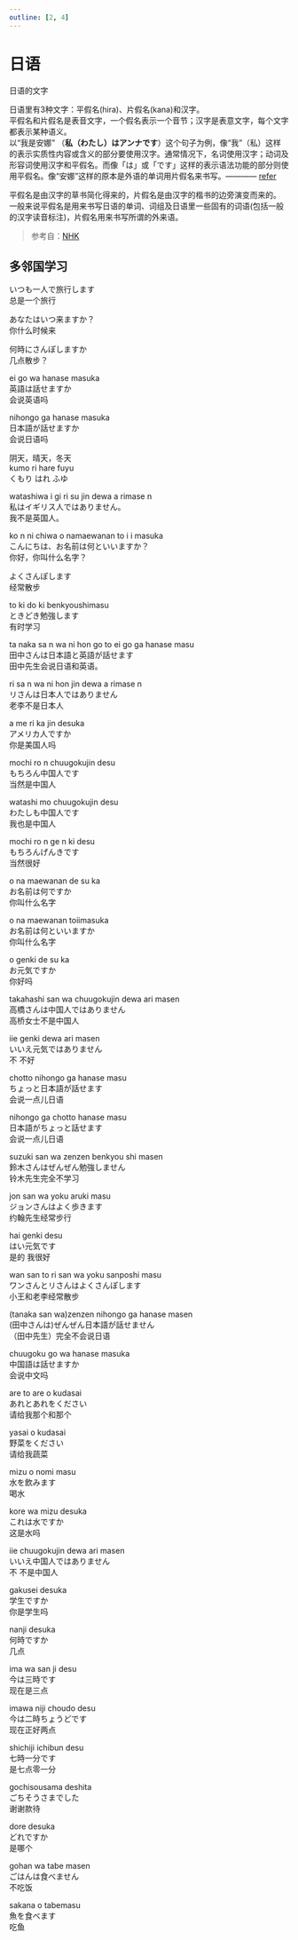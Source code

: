 ```yaml
---
outline: [2, 4]
---
```



# 日语

日语的文字

日语里有3种文字：平假名(hira)、片假名(kana)和汉字。  
平假名和片假名是表音文字，一个假名表示一个音节；汉字是表意文字，每个文字都表示某种语义。  
以“我是安娜” （**私（わたし）はアンナです**）这个句子为例，像“我”（私）这样的表示实质性内容或含义的部分要使用汉字。通常情况下，名词使用汉字；动词及形容词使用汉字和平假名。而像「は」或「です」这样的表示语法功能的部分则使用平假名。像“安娜”这样的原本是外语的单词用片假名来书写。———— [refer](https://www.nhk.or.jp/lesson/chinese/questions/0001.html)

平假名是由汉字的草书简化得来的，片假名是由汉字的楷书的边旁演变而来的。  
一般来说平假名是用来书写日语的单词、词组及日语里一些固有的词语(包括一般的汉字读音标注)，片假名用来书写所谓的外来语。

> 参考自：[NHK](https://www.nhk.or.jp/lesson/zh/letters/hiragana.html)

## 多邻国学习

いつも一人で旅行します  
总是一个旅行

あなたはいつ来ますか？  
你什么时候来

何時にさんぽしますか  
几点散步？  

ei go wa hanase masuka  
英語は話せますか  
会说英语吗

nihongo ga hanase masuka  
日本語が話せますか  
会说日语吗

阴天，晴天，冬天  
kumo ri hare fuyu  
くもり はれ ふゆ

watashiwa i gi ri su jin dewa a rimase n  
私はイギリス人ではありません。  
我不是英国人。

ko n ni chiwa o namaewanan to i i masuka  
こんにちは、お名前は何といいますか？  
你好，你叫什么名字？

よくさんぽします  
经常散步

to ki do ki benkyoushimasu  
ときどき勉強します  
有时学习

ta naka sa n wa ni hon go to ei go ga hanase masu  
田中さんは日本語と英語が話せます  
田中先生会说日语和英语。

ri sa n wa ni hon jin dewa a rimase n  
リさんは日本人ではありません  
老李不是日本人

a me ri ka jin desuka  
アメリカ人ですか  
你是美国人吗

mochi ro n chuugokujin desu  
もちろん中国人です  
当然是中国人

watashi mo chuugokujin desu  
わたしも中国人です  
我也是中国人

mochi ro n ge n ki desu  
もちろんげんきです  
当然很好

o na maewanan de su ka  
お名前は何ですか  
你叫什么名字

o na maewanan toiimasuka  
お名前は何といいますか  
你叫什么名字

o genki de su ka  
お元気ですか  
你好吗

takahashi san wa chuugokujin dewa ari masen  
高橋さんは中国人ではありません  
高桥女士不是中国人

iie genki dewa ari masen  
いいえ元気ではありません  
不 不好

chotto nihongo ga hanase masu  
ちょっと日本語が話せます  
会说一点儿日语

nihongo ga chotto hanase masu  
日本語がちょっと話せます  
会说一点儿日语

suzuki san wa zenzen benkyou shi masen  
鈴木さんはぜんぜん勉強しません  
铃木先生完全不学习

jon san wa yoku aruki masu  
ジョンさんはよく歩きます  
约翰先生经常步行

hai genki desu  
はい元気です  
是的 我很好

wan san to ri san wa yoku sanposhi masu  
ワンさんとリさんはよくさんぽします  
小王和老李经常散步

(tanaka san wa)zenzen nihongo ga hanase masen  
(田中さんは)ぜんぜん日本語が話せません  
（田中先生）完全不会说日语

chuugoku go wa hanase masuka  
中国語は話せますか  
会说中文吗

are to are o kudasai  
あれとあれをください  
请给我那个和那个

yasai o kudasai  
野菜をください  
请给我蔬菜

mizu o nomi masu  
水を飲みます  
喝水

kore wa mizu desuka  
これは水ですか  
这是水吗

iie chuugokujin dewa ari masen  
いいえ中国人ではありません  
不 不是中国人

gakusei desuka  
学生ですか  
你是学生吗

nanji desuka  
何時ですか  
几点

ima wa san ji desu  
今は三時です  
现在是三点

imawa niji choudo desu  
今は二時ちょうどです  
现在正好两点

shichiji ichibun desu  
七時一分です  
是七点零一分

gochisousama deshita  
ごちそうさまでした  
谢谢款待

dore desuka  
どれですか  
是哪个  

gohan wa tabe masen  
ごはんは食べません  
不吃饭

sakana o tabemasu  
魚を食べます  
吃鱼

<Japanese />

<script setup>
import Japanese from '../../.vitepress/components/arts/JapaneseLetter.vue'
</script>
